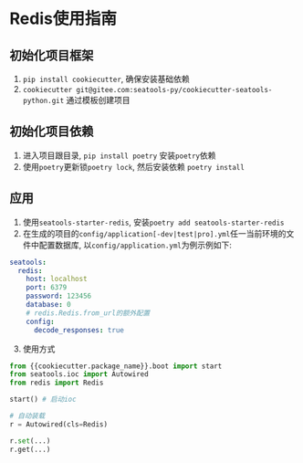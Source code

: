# Redis使用指南

## 初始化项目框架
1. `pip install cookiecutter`, 确保安装基础依赖
2. `cookiecutter git@gitee.com:seatools-py/cookiecutter-seatools-python.git` 通过模板创建项目

## 初始化项目依赖
1. 进入项目跟目录, `pip install poetry` 安装`poetry`依赖
2. 使用`poetry`更新锁`poetry lock`, 然后安装依赖 `poetry install`

## 应用
1. 使用`seatools-starter-redis`, 安装`poetry add seatools-starter-redis`
2. 在生成的项目的`config/application[-dev|test|pro].yml`任一当前环境的文件中配置数据库, 以`config/application.yml`为例示例如下:
```yaml
seatools:
  redis:
    host: localhost
    port: 6379
    password: 123456
    database: 0
    # redis.Redis.from_url的额外配置
    config:
      decode_responses: true
```
3. 使用方式
```python
from {{cookiecutter.package_name}}.boot import start
from seatools.ioc import Autowired
from redis import Redis

start() # 启动ioc

# 自动装载
r = Autowired(cls=Redis)

r.set(...)
r.get(...)


```